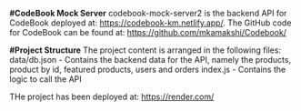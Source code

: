**#CodeBook Mock Server**
  codebook-mock-server2 is the backend API for CodeBook deployed at: https://codebook-km.netlify.app/.
  The GitHub code for CodeBook can be found at: https://github.com/mkamakshi/Codebook/

**#Project Structure**
 The project content is arranged in the following files:
 data/db.json - Contains the backend data for the API, namely the products, product by id, featured products, users and orders
 index.js - Contains the logic to call the API

THe project has been deployed at: https://render.com/  
